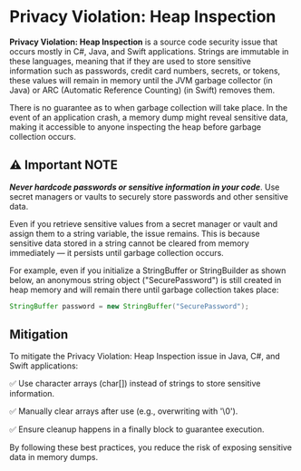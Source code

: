 # Privacy Violation: Heap Inspection

__Privacy Violation: Heap Inspection__ is a source code security issue that occurs mostly in C#, Java, and Swift applications. Strings are immutable in these languages, meaning that if they are used to store sensitive information such as passwords, credit card numbers, secrets, or tokens, these values will remain in memory until the JVM garbage collector (in Java) or ARC (Automatic Reference Counting) (in Swift) removes them.

There is no guarantee as to when garbage collection will take place. In the event of an application crash, a memory dump might reveal sensitive data, making it accessible to anyone inspecting the heap before garbage collection occurs.

## :warning: Important NOTE

___Never hardcode passwords or sensitive information in your code___. Use secret managers or vaults to securely store passwords and other sensitive data.

Even if you retrieve sensitive values from a secret manager or vault and assign them to a string variable, the issue remains. This is because sensitive data stored in a string cannot be cleared from memory immediately — it persists until garbage collection occurs.

For example, even if you initialize a StringBuffer or StringBuilder as shown below, an anonymous string object ("SecurePassword") is still created in heap memory and will remain there until garbage collection takes place:

```java
StringBuffer password = new StringBuffer("SecurePassword");
```

## Mitigation

To mitigate the Privacy Violation: Heap Inspection issue in Java, C#, and Swift applications:

:white_check_mark: Use character arrays (char[]) instead of strings to store sensitive information. 

:white_check_mark: Manually clear arrays after use (e.g., overwriting with '\0').

:white_check_mark: Ensure cleanup happens in a finally block to guarantee execution.

By following these best practices, you reduce the risk of exposing sensitive data in memory dumps.